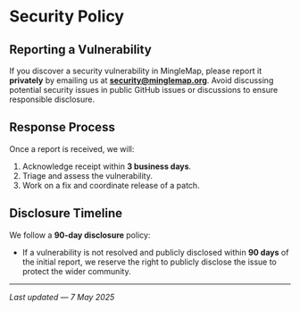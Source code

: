 # Security Policy

## Reporting a Vulnerability

If you discover a security vulnerability in MingleMap, please report it **privately** by emailing us at **[security@minglemap.org](mailto:security@minglemap.org)**. Avoid discussing potential security issues in public GitHub issues or discussions to ensure responsible disclosure.

## Response Process

Once a report is received, we will:

1. Acknowledge receipt within **3 business days**.
2. Triage and assess the vulnerability.
3. Work on a fix and coordinate release of a patch.

## Disclosure Timeline

We follow a **90-day disclosure** policy:

* If a vulnerability is not resolved and publicly disclosed within **90 days** of the initial report, we reserve the right to publicly disclose the issue to protect the wider community.

---

*Last updated — 7 May 2025*
